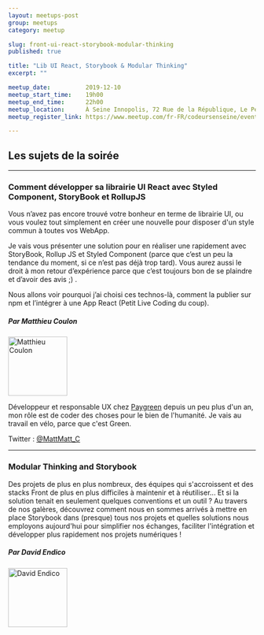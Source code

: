 ```yaml
---
layout: meetups-post
group: meetups
category: meetup

slug: front-ui-react-storybook-modular-thinking
published: true

title: "Lib UI React, Storybook & Modular Thinking"
excerpt: ""

meetup_date:          2019-12-10
meetup_start_time:    19h00
meetup_end_time:      22h00
meetup_location:      À Seine Innopolis, 72 Rue de la République, Le Petit Quevilly
meetup_register_link: https://www.meetup.com/fr-FR/codeursenseine/events/266804169/

---
```


## Les sujets de la soirée

---

### Comment développer sa librairie UI React avec Styled Component, StoryBook et RollupJS

Vous n’avez pas encore trouvé votre bonheur en terme de librairie UI, ou vous voulez tout simplement en créer une nouvelle pour disposer d'un style commun à toutes vos WebApp.

Je vais vous présenter une solution pour en réaliser une rapidement avec StoryBook, Rollup JS et Styled Component (parce que c’est un peu la tendance du moment, si ce n’est pas déjà trop tard). Vous aurez aussi le droit à mon retour d’expérience parce que c’est toujours bon de se plaindre et d’avoir des avis ;) .

Nous allons voir pourquoi j’ai choisi ces technos-là, comment la publier sur npm et l’intégrer à une App React (Petit Live Coding du coup).

##### Par Matthieu Coulon

<img src="https://pbs.twimg.com/profile_images/1184439490867318784/bww7aoWe_200x200.jpg" alt="Matthieu Coulon" width="120" class="alignleft" />

Développeur et responsable UX chez [Paygreen](http://www.paygreen.io/) depuis un peu plus d'un an, mon rôle est de coder des choses pour le bien de l'humanité.
Je vais au travail en vélo, parce que c'est Green.

Twitter : [@MattMatt_C](https://twitter.com/MattMatt_C)

---

### Modular Thinking and Storybook

Des projets de plus en plus nombreux, des équipes qui s'accroissent et des stacks Front de plus en plus difficiles à maintenir et à réutiliser... Et si la solution tenait en seulement quelques conventions et un outil ? Au travers de nos galères, découvrez comment nous en sommes arrivés à mettre en place Storybook dans (presque) tous nos projets et quelles solutions nous employons aujourd'hui pour simplifier nos échanges, faciliter l'intégration et développer plus rapidement nos projets numériques !

##### Par David Endico

<img src="https://lh3.googleusercontent.com/a-/AAuE7mC4koijbqM0k0qOYzpfkg00Pyf5U2yImeK8SxLB" alt="David Endico" width="120" class="alignleft" />
